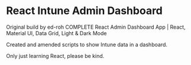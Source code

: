 # React Intune Admin Dashboard

Original build by ed-roh  COMPLETE React Admin Dashboard App | React, Material UI, Data Grid, Light & Dark Mode

Created and amended scripts to show Intune data in a dashboard.

Only just learning React, please be kind.
